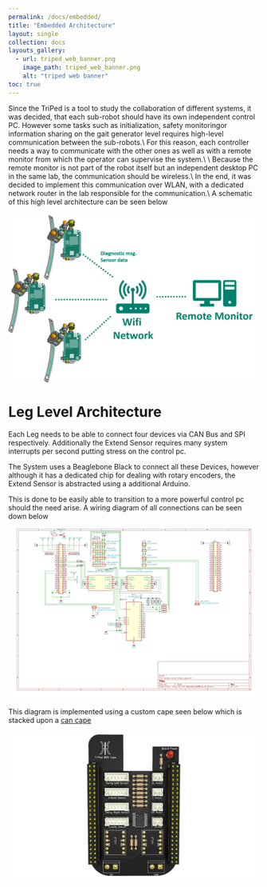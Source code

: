 ```yaml
---
permalink: /docs/embedded/
title: "Embedded Architecture"
layout: single
collection: docs
layouts_gallery:
  - url: triped_web_banner.png
    image_path: triped_web_banner.png
    alt: "triped web banner"
toc: true
---
```




Since the TriPed is a tool to study the collaboration of different systems, it was decided, that each sub-robot should have its own independent control PC.
However some tasks such as initialization, safety monitoringor information sharing on the gait generator level requires high-level communication between the sub-robots.\\
For this reason, each controller needs a way to communicate with the other ones as well as with a remote monitor from which the operator can supervise the system.\\
\\
Because the remote monitor is not part of the robot itself but an independent desktop PC in the same lab, the communication should be wireless.\\
In the end, it was decided to implement this communication over WLAN, with a dedicated network router in the lab responsible for the communication.\\
A schematic of this high level architecture can be seen below

![high level communication](https://raw.githubusercontent.com/TriPed-Robot/TriPed-Robot.github.io/master/images/full_control_network.png)

# Leg Level Architecture
Each Leg needs to be able to connect four devices via CAN Bus and SPI respectively.
Additionally the Extend Sensor requires many system interrupts per second putting stress on the control pc.

The System uses a Beaglebone Black to connect all these Devices, however although it has a dedicated chip for dealing with rotary encoders,
the Extend Sensor is abstracted using a additional Arduino. 

This is done to be easily able to transition to a more powerful control pc should the need arise.
A wiring diagram of all connections can be seen down below
![abstract wiring scheme](https://raw.githubusercontent.com/TriPed-Robot/TriPed-Robot.github.io/master/images/beagle-bone_triped_cape.svg)

This diagram is implemented using a custom cape seen below which is stacked upon a [can cape](https://www.waveshare.com/wiki/RS485_CAN_CAPE)

![beaglebone cape](https://raw.githubusercontent.com/TriPed-Robot/TriPed-Robot.github.io/master/images/bbb_cape.png)

